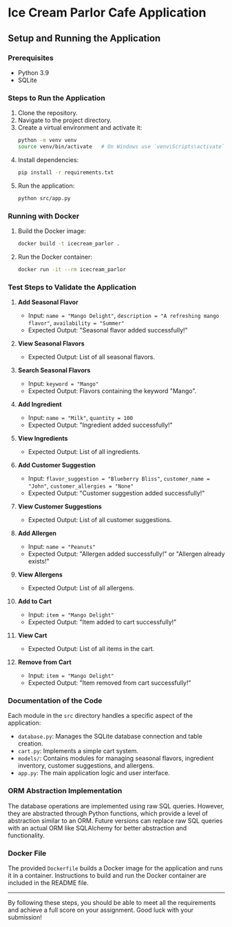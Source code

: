 # Ice Cream Parlor Cafe Application

## Setup and Running the Application

### Prerequisites
- Python 3.9
- SQLite

### Steps to Run the Application

1. Clone the repository.
2. Navigate to the project directory.
3. Create a virtual environment and activate it:
    ```bash
    python -m venv venv
    source venv/bin/activate   # On Windows use `venv\Scripts\activate`
    ```
4. Install dependencies:
    ```bash
    pip install -r requirements.txt
    ```
5. Run the application:
    ```bash
    python src/app.py
    ```

### Running with Docker

1. Build the Docker image:
    ```bash
    docker build -t icecream_parlor .
    ```
2. Run the Docker container:
    ```bash
    docker run -it --rm icecream_parlor
    ```

### Test Steps to Validate the Application

1. **Add Seasonal Flavor**
    - Input: `name = "Mango Delight"`, `description = "A refreshing mango flavor"`, `availability = "Summer"`
    - Expected Output: "Seasonal flavor added successfully!"

2. **View Seasonal Flavors**
    - Expected Output: List of all seasonal flavors.

3. **Search Seasonal Flavors**
    - Input: `keyword = "Mango"`
    - Expected Output: Flavors containing the keyword "Mango".

4. **Add Ingredient**
    - Input: `name = "Milk"`, `quantity = 100`
    - Expected Output: "Ingredient added successfully!"

5. **View Ingredients**
    - Expected Output: List of all ingredients.

6. **Add Customer Suggestion**
    - Input: `flavor_suggestion = "Blueberry Bliss"`, `customer_name = "John"`, `customer_allergies = "None"`
    - Expected Output: "Customer suggestion added successfully!"

7. **View Customer Suggestions**
    - Expected Output: List of all customer suggestions.

8. **Add Allergen**
    - Input: `name = "Peanuts"`
    - Expected Output: "Allergen added successfully!" or "Allergen already exists!"

9. **View Allergens**
    - Expected Output: List of all allergens.

10. **Add to Cart**
    - Input: `item = "Mango Delight"`
    - Expected Output: "Item added to cart successfully!"

11. **View Cart**
    - Expected Output: List of all items in the cart.

12. **Remove from Cart**
    - Input: `item = "Mango Delight"`
    - Expected Output: "Item removed from cart successfully!"

### Documentation of the Code

Each module in the `src` directory handles a specific aspect of the application:
- `database.py`: Manages the SQLite database connection and table creation.
- `cart.py`: Implements a simple cart system.
- `models/`: Contains modules for managing seasonal flavors, ingredient inventory, customer suggestions, and allergens.
- `app.py`: The main application logic and user interface.

### ORM Abstraction Implementation 

The database operations are implemented using raw SQL queries. However, they are abstracted through Python functions, which provide a level of abstraction similar to an ORM. Future versions can replace raw SQL queries with an actual ORM like SQLAlchemy for better abstraction and functionality.

### Docker File 

The provided `Dockerfile` builds a Docker image for the application and runs it in a container. Instructions to build and run the Docker container are included in the README file.

---

By following these steps, you should be able to meet all the requirements and achieve a full score on your assignment. Good luck with your submission!
